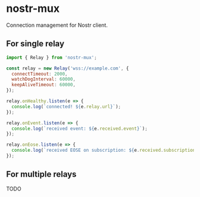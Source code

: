 # nostr-mux

Connection management for Nostr client.

## For single relay

```js
import { Relay } from 'nostr-mux';

const relay = new Relay('wss://example.com', {
  connectTimeout: 2000,
  watchDogInterval: 60000,
  keepAliveTimeout: 60000,
});

relay.onHealthy.listen(e => {
  console.log(`connected! ${e.relay.url}`);
});

relay.onEvent.listen(e => {
  console.log(`received event: ${e.received.event}`);
});

relay.onEose.listen(e => {
  console.log(`received EOSE on subscription: ${e.received.subscriptionID}`);
});
```

## For multiple relays

TODO